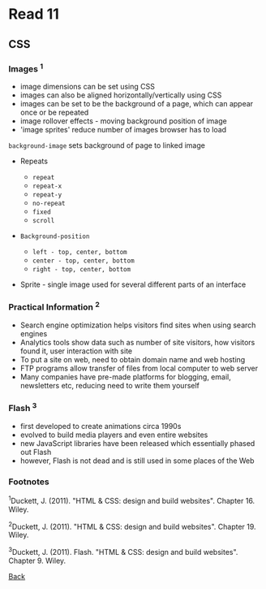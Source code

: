 # Read 11

## CSS

### Images <sup>1</sup>

* image dimensions can be set using CSS
* images can also be aligned horizontally/vertically using CSS
* images can be set to be the background of a page, which can appear once or be repeated
* image rollover effects - moving background position of image
* 'image sprites' reduce number of images browser has to load

`background-image` sets background of page to linked image

* Repeats
  * `repeat`
  * `repeat-x`
  * `repeat-y`
  * `no-repeat`
  * `fixed`
  * `scroll`

* `Background-position`
  * `left - top, center, bottom`
  * `center - top, center, bottom`
  * `right - top, center, bottom`

* Sprite - single image used for several different parts of an interface

### Practical Information <sup>2</sup>

* Search engine optimization helps visitors find sites when using search engines
* Analytics tools show data such as number of site visitors, how visitors found it, user interaction with site
* To put a site on web, need to obtain domain name and web hosting
* FTP programs allow transfer of files from local computer to web server
* Many companies have pre-made platforms for blogging, email, newsletters etc, reducing need to write them yourself

### Flash <sup>3</sup>

* first developed to create animations circa 1990s
* evolved to build media players and even entire websites
* new JavaScript libraries have been released which essentially phased out Flash
* however, Flash is not dead and is still used in some places of the Web

### Footnotes

<sup>1</sup>Duckett, J. (2011). "HTML & CSS: design and build websites". Chapter 16. Wiley.

<sup>2</sup>Duckett, J. (2011). "HTML & CSS: design and build websites". Chapter 19. Wiley.

<sup>3</sup>Duckett, J. (2011). Flash. "HTML & CSS: design and build websites". Chapter 9. Wiley.

[Back](/reading-notes/201/201-TOC.html)